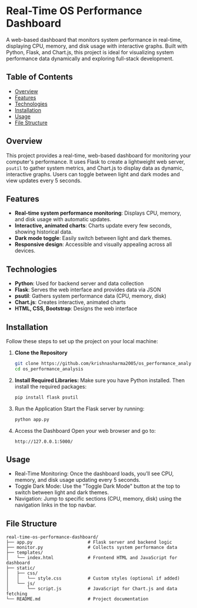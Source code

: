 # Real-Time OS Performance Dashboard

A web-based dashboard that monitors system performance in real-time, displaying CPU, memory, and disk usage with interactive graphs. Built with Python, Flask, and Chart.js, this project is ideal for visualizing system performance data dynamically and exploring full-stack development.

## Table of Contents
- [Overview](#overview)
- [Features](#features)
- [Technologies](#technologies)
- [Installation](#installation)
- [Usage](#usage)
- [File Structure](#file-structure)

## Overview

This project provides a real-time, web-based dashboard for monitoring your computer's performance. It uses Flask to create a lightweight web server, `psutil` to gather system metrics, and Chart.js to display data as dynamic, interactive graphs. Users can toggle between light and dark modes and view updates every 5 seconds.

## Features

- **Real-time system performance monitoring**: Displays CPU, memory, and disk usage with automatic updates.
- **Interactive, animated charts**: Charts update every few seconds, showing historical data.
- **Dark mode toggle**: Easily switch between light and dark themes.
- **Responsive design**: Accessible and visually appealing across all devices.

## Technologies

- **Python**: Used for backend server and data collection
- **Flask**: Serves the web interface and provides data via JSON
- **psutil**: Gathers system performance data (CPU, memory, disk)
- **Chart.js**: Creates interactive, animated charts
- **HTML, CSS, Bootstrap**: Designs the web interface

## Installation

Follow these steps to set up the project on your local machine:

1. **Clone the Repository**
   ```bash
   git clone https://github.com/krishnasharma2005/os_performance_analysis.git
   cd os_performance_analysis

2. **Install Required Libraries:** Make sure you have Python installed. Then install the required packages:
   ```bash
   pip install flask psutil

3. Run the Application Start the Flask server by running:
   ```bash
   python app.py

4. Access the Dashboard Open your web browser and go to:
   ```arduino
   http://127.0.0.1:5000/

## Usage
- Real-Time Monitoring: Once the dashboard loads, you’ll see CPU, memory, and disk usage updating every 5 seconds.
- Toggle Dark Mode: Use the "Toggle Dark Mode" button at the top to switch between light and dark themes.
- Navigation: Jump to specific sections (CPU, memory, disk) using the navigation links in the top navbar.

## File Structure
```plaintext
real-time-os-performance-dashboard/
├── app.py                     # Flask server and backend logic
├── monitor.py                 # Collects system performance data
├── templates/
│   └── index.html             # Frontend HTML and JavaScript for dashboard
├── static/
│   ├── css/
│   │   └── style.css          # Custom styles (optional if added)
│   └── js/
│       └── script.js          # JavaScript for Chart.js and data fetching
└── README.md                  # Project documentation
